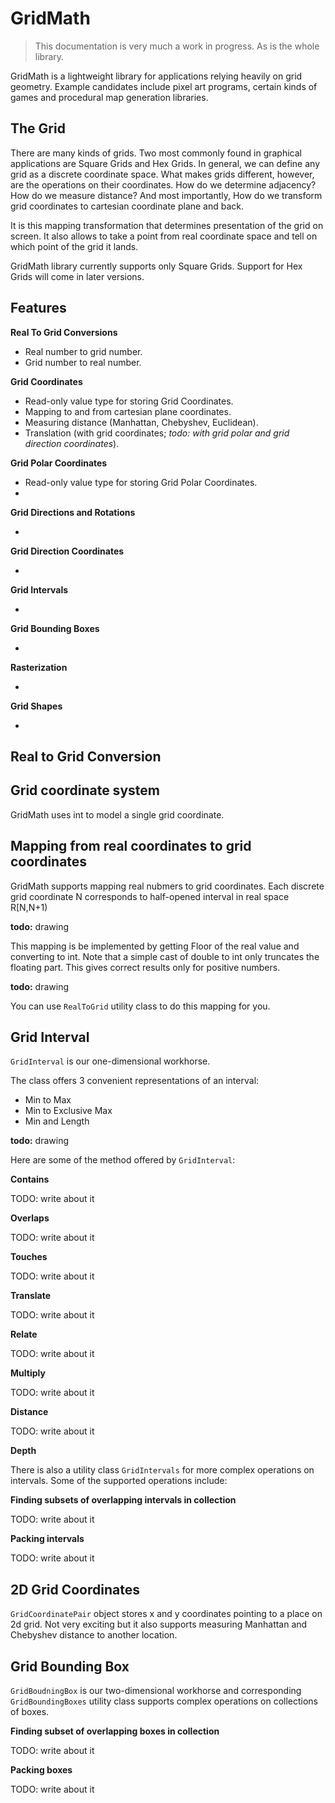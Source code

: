 # GridMath

> This documentation is very much a work in progress. As is the whole library.

GridMath is a lightweight library for applications relying heavily on grid geometry. 
Example candidates include pixel art programs, certain kinds of games and procedural map generation libraries.

## The Grid

There are many kinds of grids. Two most commonly found in graphical applications are 
Square Grids and Hex Grids. In general, we can define any grid as a discrete coordinate space.
What makes grids different, however, are the operations on their coordinates. 
How do we determine adjacency? How do we measure distance? And most importantly,
How do we transform grid coordinates to cartesian coordinate plane and back. 

It is this mapping transformation that determines presentation of the grid on screen.
It also allows to take a point from real coordinate space and tell on which point of the grid it lands. 

GridMath library currently supports only Square Grids. Support for Hex Grids will come in later versions.

## Features

**Real To Grid Conversions**

- Real number to grid number.
- Grid number to real number.

**Grid Coordinates**

- Read-only value type for storing Grid Coordinates.
- Mapping to and from cartesian plane coordinates.
- Measuring distance (Manhattan, Chebyshev, Euclidean).
- Translation (with grid coordinates; *todo: with grid polar and grid direction coordinates*).

**Grid Polar Coordinates**

- Read-only value type for storing Grid Polar Coordinates.
- 

**Grid Directions and Rotations**

- 

**Grid Direction Coordinates**

- 

**Grid Intervals**

- 

**Grid Bounding Boxes**

- 

**Rasterization**

- 

**Grid Shapes**

- 


## Real to Grid Conversion





## Grid coordinate system

GridMath uses int to model a single grid coordinate.

## Mapping from real coordinates to grid coordinates

GridMath supports mapping real nubmers to grid coordinates.
Each discrete grid coordinate N corresponds to half-opened interval in real space R[N,N+1)

**todo:** drawing

This mapping is be implemented by getting Floor of the real value and converting to int.
Note that a simple cast of double to int only truncates the floating part.
This gives correct results only for positive numbers.

**todo:** drawing

You can use `RealToGrid` utility class to do this mapping for you.

## Grid Interval

`GridInterval` is our one-dimensional workhorse.

The class offers 3 convenient representations of an interval:

- Min to Max
- Min to Exclusive Max
- Min and Length

**todo:** drawing

Here are some of the method offered by `GridInterval`:

**Contains**

TODO: write about it

**Overlaps**

TODO: write about it

**Touches**

TODO: write about it

**Translate**

TODO: write about it

**Relate**

TODO: write about it

**Multiply**

TODO: write about it

**Distance**

TODO: write about it

**Depth**

There is also a utility class `GridIntervals` for more complex operations on intervals.
Some of the supported operations include:

**Finding subsets of overlapping intervals in collection**

TODO: write about it

**Packing intervals**

TODO: write about it

## 2D Grid Coordinates

`GridCoordinatePair` object stores x and y coordinates pointing to a place on 2d grid. 
Not very exciting but it also supports measuring Manhattan and Chebyshev distance to another location.

## Grid Bounding Box

`GridBoudningBox` is our two-dimensional workhorse and corresponding 
`GridBoundingBoxes` utility class supports complex operations on collections of boxes.

**Finding subset of overlapping boxes in collection**

TODO: write about it

**Packing boxes**

TODO: write about it

